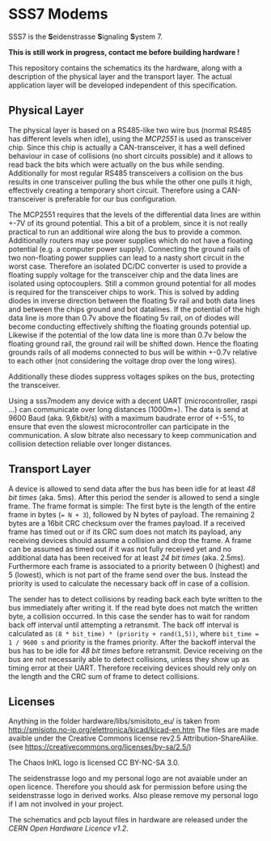 SSS7 Modems
===========
SSS7 is the **S**eidenstrasse **S**ignaling **S**ystem 7.

**This is still work in progress, contact me before building hardware !**

This repository contains the schematics its the hardware,
along with a description of the physical layer and the transport layer.
The actual application layer will be developed independent of this specification.


Physical Layer
--------------
The physical layer is based on a RS485-like two wire bus 
(normal RS485 has different levels when idle),
using the *MCP2551* is used as transceiver chip.
Since this chip is actually a CAN-transceiver,
it has a well defined behaviour in case of collisions (no short circuits possible)
and it allows to read back the bits which were actually on the bus while sending.
Additionally for most regular RS485 transceivers a collision on the bus results
in one transceiver pulling the bus while the other one pulls it high,
effectively creating a temporary short circuit.
Therefore using a CAN-transceiver is preferable for our bus configuration.

The MCP2551 requires that the levels of the differential data lines are within +-7V
of its ground potential.
This a bit of a problem, since it is not really practical to run an additional wire
along the bus to provide a common.
Additionally routers may use power supplies which do not have a floating potential
(e.g. a computer power supply).
Connecting the ground rails of two non-floating power supplies can lead to a nasty
short circuit in the worst case.
Therefore an isolated DC/DC converter is used to provide a floating supply voltage 
for the transceiver chip and the data lines are isolated using optocouplers.
Still a common ground potential for all modes is required for the transceiver chips to work.
This is solved by adding diodes in inverse direction between the floating 5v rail and both data lines
and between the chips ground and bot datalines.
If the potential of the high data line is more than 0.7v above the floating 5v rail,
on of diodes will become conducting effectively shifting the floating grounds potential up.
Likewise if the potential of the low data line is more than 0.7v below the floating ground rail,
the ground rail will be shifted down.
Hence the floating grounds rails of all modems connected to bus will be within +-0.7v relative to each other
(not considering the voltage drop over the long wires).

Additionally these diodes suppress voltages spikes on the bus,
protecting the transceiver.

Using a sss7modem any device with a decent UART (microcontroller, raspi ...) 
can communicate over long distances (1000m+).
The data is send at 9600 Baud (aka. 9,6kbit/s) with a maximum baudrate error of +-5%,
to ensure that even the slowest microcontroller can participate in the communication.
A slow bitrate also necessary to keep communication and collision detection reliable over longer
distances.


Transport Layer
---------------
A device is allowed to send data after the bus has been idle for at least *48 bit times* (aka. 5ms).
After this period the sender is allowed to send a single frame.
The frame format is simple: The first byte is the length of the entire frame in bytes (`= N + 3`), 
followed by N bytes of payload.
The remaining 2 bytes are a 16bit CRC checksum over the frames payload.
If a received frame has timed out or if its CRC sum does not match its payload,
any receiving devices should assume a collision and drop the frame.
A frame can be assumed as timed out if it was not fully received yet and no
additional data has been received for at least *24 bit times* (aka. 2.5ms).
Furthermore each frame is associated to a priority between 0 (highest) and 5 (lowest),
which is not part of the frame send over the bus.
Instead the priority is used to calculate the necessary back off in case of a collision.

The sender has to detect collisions by reading back each byte written to the bus immediately after writing it.
If the read byte does not match the written byte, a collision occurred.
In this case the sender has to wait for random back off interval until attempting a retransmit.
The back off interval is calculated as `(8 * bit_time) * (priority + rand(1,5))`,
where `bit_time = 1 / 9600 s` and priority is the frames priority.
After the backoff interval the bus has to be idle for *48 bit times* before retransmit.
Device receiving on the bus are not necessarily able to detect collisions,
unless they show up as timing error at their UART.
Therefore receiving devices should rely only on the length and the CRC sum of frame to detect collisions.


Licenses
--------

Anything in the folder hardware/libs/smisitoto_eu/ is taken from http://smisioto.no-ip.org/elettronica/kicad/kicad-en.htm
The files are made avaible under the Creative Commons license rev2.5 Attribution-ShareAlike. (see https://creativecommons.org/licenses/by-sa/2.5/)

The Chaos InKL logo is licensed CC BY-NC-SA 3.0.

The seidenstrasse logo and my personal logo are not avaiable under an open licence.
Therefore you should ask for permission before using the seidenstrasse logo in derived works.
Also please remove my personal logo if I am not involved in your project.

The schematics and pcb layout files in hardware are released under the *CERN Open Hardware Licence v1.2*.

